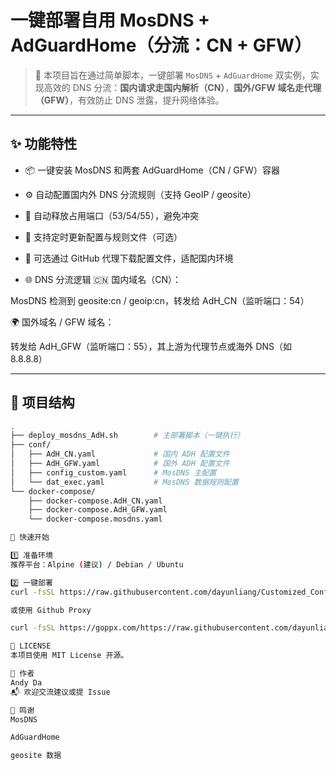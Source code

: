 # 一键部署自用 MosDNS + AdGuardHome（分流：CN + GFW）

> 🧩 本项目旨在通过简单脚本，一键部署 `MosDNS` + `AdGuardHome` 双实例，实现高效的 DNS 分流：**国内请求走国内解析（CN）**，**国外/GFW 域名走代理（GFW）**，有效防止 DNS 泄露，提升网络体验。

---

## ✨ 功能特性

- 📦 一键安装 MosDNS 和两套 AdGuardHome（CN / GFW）容器
- ⚙️ 自动配置国内外 DNS 分流规则（支持 GeoIP / geosite）
- 🔧 自动释放占用端口（53/54/55），避免冲突
- 🧱 支持定时更新配置与规则文件（可选）
- 📜 可选通过 GitHub 代理下载配置文件，适配国内环境

- 🌐 DNS 分流逻辑
🇨🇳 国内域名（CN）：

MosDNS 检测到 geosite:cn / geoip:cn，转发给 AdH_CN（监听端口：54）

🌍 国外域名 / GFW 域名：

转发给 AdH_GFW（监听端口：55），其上游为代理节点或海外 DNS（如 8.8.8.8）

---

## 📂 项目结构

```bash
.
├── deploy_mosdns_AdH.sh        # 主部署脚本（一键执行）
├── conf/
│   ├── AdH_CN.yaml             # 国内 ADH 配置文件
│   ├── AdH_GFW.yaml            # 国外 ADH 配置文件
│   ├── config_custom.yaml      # MosDNS 主配置
│   └── dat_exec.yaml           # MosDNS 数据规则配置
└── docker-compose/
    ├── docker-compose.AdH_CN.yaml
    ├── docker-compose.AdH_GFW.yaml
    └── docker-compose.mosdns.yaml

🚀 快速开始

1️⃣ 准备环境
推荐平台：Alpine (建议) / Debian / Ubuntu

2️⃣ 一键部署
curl -fsSL https://raw.githubusercontent.com/dayunliang/Customized_Config_Files/refs/heads/main/mosdns/deploy_mosdns_AdH.sh | bash

或使用 Github Proxy

curl -fsSL https://goppx.com/https://raw.githubusercontent.com/dayunliang/Customized_Config_Files/refs/heads/main/mosdns/deploy_mosdns_AdH.sh | bash

📜 LICENSE
本项目使用 MIT License 开源。

👤 作者
Andy Da
📬 欢迎交流建议或提 Issue

🧭 鸣谢
MosDNS

AdGuardHome

geosite 数据
